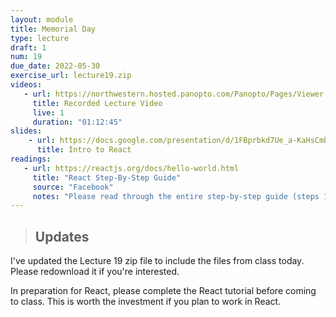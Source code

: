 ```yaml
---
layout: module
title: Memorial Day
type: lecture
draft: 1
num: 19
due_date: 2022-05-30
exercise_url: lecture19.zip
videos:
   - url: https://northwestern.hosted.panopto.com/Panopto/Pages/Viewer.aspx?id=837c1fb6-d56c-431d-b9db-ae5101317f97
     title: Recorded Lecture Video
     live: 1
     duration: "01:12:45"
slides:
    - url: https://docs.google.com/presentation/d/1FBprbkd7Ue_a-KaHsCmbGkrQcPAP14PmDvIqNXXfTJM/edit?usp=sharing
      title: Intro to React
readings:
   - url: https://reactjs.org/docs/hello-world.html
     title: "React Step-By-Step Guide"
     source: "Facebook"
     notes: "Please read through the entire step-by-step guide (steps 1-12). Investing in the reading will help you! It's not busywork."
---
```


> ## Updates
I've updated the Lecture 19 zip file to include the files from class today. Please redownload it if you're interested.

In preparation for React, please complete the React tutorial before coming to class. This is worth the investment if you plan to work in React.